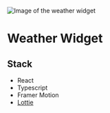 ![Image of the weather widget](https://i.imgur.com/4yDoVGF.png)
# Weather Widget
## Stack
- React
- Typescript
- Framer Motion
- [Lottie](https://github.com/alfonmga/react-lottie-light-ts)